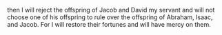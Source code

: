 then I will reject the offspring of Jacob and David my servant and will not choose one of his offspring to rule over the offspring of Abraham, Isaac, and Jacob. For I will restore their fortunes and will have mercy on them.
